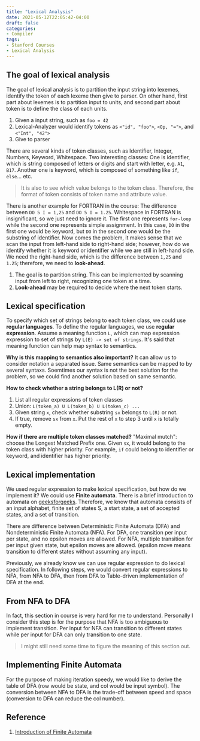 ```yaml
---
title: "Lexical Analysis"
date: 2021-05-12T22:05:42-04:00
draft: false
categories:
- Compiler
tags:
- Stanford Courses
- Lexical Analysis
---
```


## The goal of lexical analysis
The goal of lexical analysis is to partition the input string into lexemes, identify the token of each lexeme then give to parser. On other hand, first part about lexemes is to partition input to units, and second part about token is to define the class of each units.  

1. Given a input string, such as `foo = 42`
2. Lexical-Analyzer would identify tokens as `<"id", "foo">`, `<Op, "=">`, and `<"Int", "42">`
3. Give to parser

There are several kinds of token classes, such as Identifier, Integer, Numbers, Keyword, Whitespace. Two interesting classes: One is identifier, which is string composed of letters or digits and start with letter, e.g. `A1`, `B17`. Another one is keyword, which is composed of something like `if`, `else`... etc. 

> It is also to see which value belongs to the token class. Therefore, the format of token consists of token name and attribute value.

There is another example for FORTRAN in the course: The difference between `DO 5 I = 1,25` and `DO 5 I = 1.25`. Whitespace in FORTRAN is insignificant, so we just need to ignore it. The first one represents `for-loop` while the second one represents simple assignment. In this case, `DO` in the first one would be keyword, but `DO` in the second one would be the substring of identifier. Now comes the problem, it makes sense that we scan the input from left-hand side to right-hand side; however, how do we identify whether it is keyword or identifier while we are still in left-hand side. We need the right-hand side, which is the difference between `1,25` and `1.25`; therefore, we need to **look-ahead**.  

1. The goal is to partition string. This can be implemented by scanning input from left to right, recognizing one token at a time.
2. **Look-ahead** may be required to decide where the next token starts.

## Lexical specification
To specify which set of strings belong to each token class, we could use **regular languages**. To define the regular languages, we use **regular expression**. Assume a meaning function `L`, which can map expression expression to set of strings by `L(E) -> set of strings`. It's said that meaning function can help map syntax to semantics.  

**Why is this mapping to semantics also important?** It can allow us to consider notation a separated issue. Same semantics can be mapped to by several syntaxs. Soemtimes our syntax is not the best solution for the problem, so we could find another solution based on same semantic.  

**How to check whether a string belongs to L(R) or not?**  
1. List all regular expressions of token classes
2. Union: `L(token_a) U L(token_b) U L(token_c) ...`
3. Given string `x`, check whether substring `sx` belongs to `L(R)` or not.
4. If true, remove `sx` from `x`. Put the rest of `x` to step 3 until `x` is totally empty.

**How if there are multiple token classes matched?** "Maximal mutch": choose the Longest Matched Prefix one. Given `sx`, it would belong to the token class with higher priority. For example, `if` could belong to identifier or keyword, and identifier has higher priority.

## Lexical implementation
We used regular expression to make lexical specification, but how do we implement it? We could use **Finite automata**. There is a brief introduction to automata on [geeksforgeeks](https://www.geeksforgeeks.org/introduction-of-finite-automata/). Therefore, we know that automata consists of an input alphabet, finite set of states S, a start state, a set of accepted states, and a set of transition.  

There are difference between Deterministic Finite Automata (DFA) and Nondeterministic Finite Automata (NFA). For DFA, one transition per input per state, and no epsilon moves are allowed. For NFA, multiple transition for per input given state, but epsilon moves are allowed. (epsilon move means transition to different states without assuming any input).  

Previously, we already know we can use regular expression to do lexical specification. In following steps, we would convert regular expressions to NFA, from NFA to DFA, then from DFA to Table-driven implementation of DFA at the end.

## From NFA to DFA
In fact, this section in course is very hard for me to understand. Personally I consider this step is for the purpose that NFA is too ambiguous to implement transition. Per input for NFA can transition to different states while per input for DFA can only transition to one state.

> I might still need some time to figure the meaning of this section out.

## Implementing Finite Automata
For the purpose of making iteration speedy, we would like to derive the table of DFA (row would be state, and col would be input symbol). The conversion between NFA to DFA is the trade-off between speed and space (conversion to DFA can reduce the col number).

## Reference
1. [Introduction of Finite Automata
](https://www.geeksforgeeks.org/introduction-of-finite-automata/)